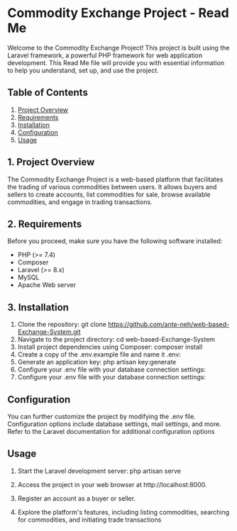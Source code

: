# Commodity Exchange Project - Read Me

Welcome to the Commodity Exchange Project! This project is built using the Laravel framework, a powerful PHP framework for web application development. This Read Me file will provide you with essential information to help you understand, set up, and use the project.

## Table of Contents

1. [Project Overview](#project-overview)
2. [Requirements](#requirements)
3. [Installation](#installation)
4. [Configuration](#configuration)
5. [Usage](#usage)


## 1. Project Overview

The Commodity Exchange Project is a web-based platform that facilitates the trading of various commodities between users. It allows buyers and sellers to create accounts, list commodities for sale, browse available commodities, and engage in trading transactions.

## 2. Requirements

Before you proceed, make sure you have the following software installed:

- PHP (>= 7.4)
- Composer
- Laravel (>= 8.x)
- MySQL 
- Apache Web server 

## 3. Installation

1. Clone the repository:
   git clone https://github.com/ante-neh/web-based-Exchange-System.git
2. Navigate to the project directory:
    cd web-based-Exchange-System
3. Install project dependencies using Composer:
    composer install
4. Create a copy of the .env.example file and name it .env:
5. Generate an application key:
   php artisan key:generate
6. Configure your .env file with your database connection settings:
7. Configure your .env file with your database connection settings:

## Configuration

You can further customize the project by modifying the .env file. Configuration options include database settings, mail settings, and more. Refer to the Laravel documentation for additional configuration options

## Usage
1. Start the Laravel development server:
     php artisan serve
2. Access the project in your web browser at http://localhost:8000.

3. Register an account as a buyer or seller.

4. Explore the platform's features, including listing commodities, searching for commodities, and initiating trade transactions
